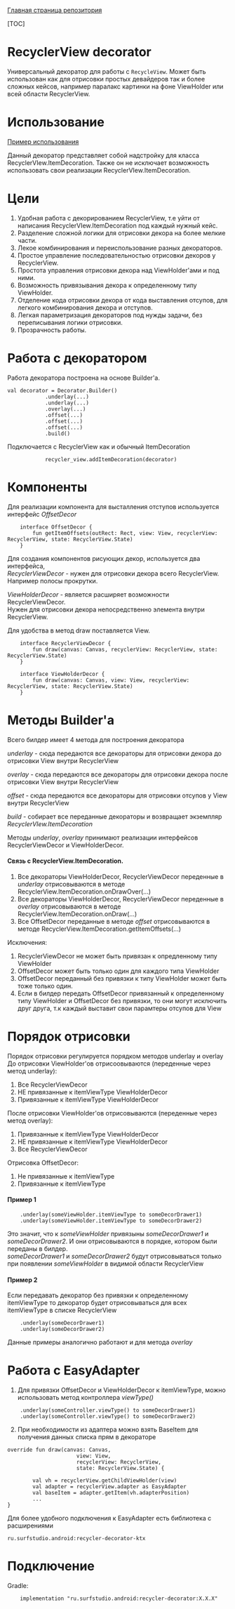 [Главная страница репозитория](/docs/main.md)

[TOC]

# RecyclerView decorator

Универсальный декоратор для работы с `RecycleView`.
Может быть использован как для отрисовки простых девайдеров так и более сложных кейсов, например паралакс картинки на фоне ViewHolder или всей области RecyclerView.

# Использование
[Пример использования](/recycler-decorator/sample)

Данный декоратор представляет собой надстройку для класса RecyclerVIew.ItemDecoration.
Также он не исключает возможность использовать свои реализации RecyclerVIew.ItemDecoration.

# Цели
1. Удобная работа с декорированием RecyclerView, т.е уйти от написания RecyclerVIew.ItemDecoration под каждый нужный кейс.
2. Разделение сложной логики для отрисовки декора на более мелкие части.
3. Лекое комбинирования и переиспользование разных декораторов.
4. Простое управление последовательностью отрисовки декоров у RecyclerView.
5. Простота управления отрисовки декора над ViewHolder'ами и под ними.
6. Возможность привязывания декора к определенному типу ViewHolder.
7. Отделение кода отрисовки декора от кода выставления отсупов, для легкого комбинирования декора и отступов.
8. Легкая параметризация декораторов под нужды задачи, без переписывания логики отрисовки.
9. Прозрачность работы.

# Работа с декоратором

Работа декоратора построена на основе Builder'a.

```
val decorator = Decorator.Builder()
            .underlay(...)
            .underlay(...)
            .overlay(...)
            .offset(...)
            .offset(...)
            .offset(...)
            .build()
```

Подключается с RecyclerView как и обычный ItemDecoration

```
            recycler_view.addItemDecoration(decorator)
```
# Компоненты

Для реализации компонента для высталления отступов используется интерфейс *OffsetDecor*

```
    interface OffsetDecor {
        fun getItemOffsets(outRect: Rect, view: View, recyclerView: RecyclerView, state: RecyclerView.State)
    }
```

Для создания компонентов рисующих декор, используется два интерфейса,  
*RecyclerViewDecor* - нужен для отрисовки декора всего RecyclerView. Например полосы прокрутки.

*ViewHolderDecor* - является расширяет возможности RecyclerViewDecor.  
Нужен для отрисовки декора непосредственно элемента внутри RecyclerView.

Для удобства в метод draw поставляется View.
```
    interface RecyclerViewDecor {
        fun draw(canvas: Canvas, recyclerView: RecyclerView, state: RecyclerView.State)
    }
```
```
    interface ViewHolderDecor {
        fun draw(canvas: Canvas, view: View, recyclerView: RecyclerView, state: RecyclerView.State)
    }
```
# Методы Builder'a

Всего билдер имеет 4 метода для построения декоратора

*underlay* - сюда передаются все декораторы для отрисовки декора до отрисовки View внутри RecyclerView

*overlay* - сюда передаются все декораторы для отрисовки декора после отрисовки View внутри RecyclerView

*offset* - сюда передаются все декораторы для отрисовки отсупов у View внутри RecyclerView

*build* -  собирает все переданные декораторы и возвращает экземпляр *RecyclerVIew.ItemDecoration*

Методы *underlay*, *overlay* принимают реализации интерфейсов RecyclerViewDecor и ViewHolderDecor.

#### Связь с RecyclerView.ItemDecoration.
1. Все декораторы ViewHolderDecor, RecyclerViewDecor переденные в *underlay* отрисовываются в методе RecyclerView.ItemDecoration.onDrawOver(...)
2. Все декораторы ViewHolderDecor, RecyclerViewDecor переденные в *overlay* отрисовываются в методе RecyclerView.ItemDecoration.onDraw(...)
3. Все OffsetDecor переданные в методе *offset* отрисовываются в методе RecyclerView.ItemDecoration.getItemOffsets(...)

Исключения:
1. RecyclerViewDecor не может быть привязан к опредленному типу ViewHolder
2. OffsetDecor может быть только один для каждого типа ViewHolder
3. OffsetDecor переданный без привязки к типу ViewHolder может быть тоже только один.
4. Если в билдер передать OffsetDecor привязанный к определенному типу ViewHolder и OffsetDecor без привязки, то они могут исключить друг друга, т.к каждый выставит свои парамтеры отсупов для View


# Порядок отрисовки
Порядок отрисовки регулируется порядком методов underlay и overlay
До отрисовки ViewHolder'ов отрисоовываются (переденные через метод underlay):
1. Все RecyclerViewDecor
2. НЕ привязанные к itemViewType ViewHolderDecor
3. Привязанные к itemViewType ViewHolderDecor

После отрисовки ViewHolder'ов отрисовываются (переденные через метод overlay):
1. Привязанные к itemViewType ViewHolderDecor
2. НЕ привязанные к itemViewType ViewHolderDecor
3. Все RecyclerViewDecor

Отрисовка OffsetDecor:
1. Не привязанные к itemViewType
2. Привязанные к itemViewType

#### Пример 1
```
    .underlay(someViewHolder.itemViewType to someDecorDrawer1)
    .underlay(someViewHolder.itemViewType to someDecorDrawer2)
```
Это значит, что к *someViewHolder* привязыны *someDecorDrawer1* и *someDecorDrawer2*. И они отрисовываются в порядке, котором были переданы в билдер.  
*someDecorDrawer1* и *someDecorDrawer2* будут отрисовываться только при появлении *someViewHolder* в видимой области RecyclerView

#### Пример 2
Если передавать декоратор без привязки к определенному itemViewType то декоратор будет отрисовываться для всех itemViewType в списке RecyclerView
```
    .underlay(someDecorDrawer1)
    .underlay(someDecorDrawer2)
```
Данные примеры аналогично работают и для метода *overlay*


# Работа с EasyAdapter
1. Для привязки OffsetDecor и ViewHolderDecor к itemViewType, можно использовать метод контроллера *viewType()*
```
    .underlay(someController.viewType() to someDecorDrawer1)
    .underlay(someController.viewType() to someDecorDrawer2)
```
2. При необходимости из адаптера можно взять BaseItem для получения данных списка прям в декораторе
```
override fun draw(canvas: Canvas,
                      view: View,
                      recyclerView: RecyclerView,
                      state: RecyclerView.State) {

        val vh = recyclerView.getChildViewHolder(view)
        val adapter = recyclerView.adapter as EasyAdapter
        val baseItem = adapter.getItem(vh.adapterPosition)
        ...
}
```

Для более удобного подключения к EasyAdapter есть библиотека с расширениями
```
ru.surfstudio.android:recycler-decorator-ktx
```

# Подключение
Gradle:
```
    implementation "ru.surfstudio.android:recycler-decorator:X.X.X"
```